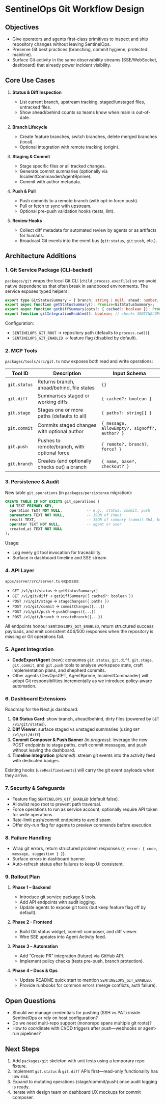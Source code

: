 # SentinelOps Git Workflow Design

## Objectives

- Give operators and agents first-class primitives to inspect and ship repository changes without leaving SentinelOps.
- Preserve Git best practices (branching, commit hygiene, protected mainline).
- Surface Git activity in the same observability streams (SSE/WebSocket, dashboard) that already power incident visibility.

## Core Use Cases

1. **Status & Diff Inspection**
   - List current branch, upstream tracking, staged/unstaged files, untracked files.
   - Show ahead/behind counts so teams know when main is out-of-date.

2. **Branch Lifecycle**
   - Create feature branches, switch branches, delete merged branches (local).
   - Optional integration with remote tracking (origin).

3. **Staging & Commit**
   - Stage specific files or all tracked changes.
   - Generate commit summaries (optionally via IncidentCommander/AgentBprime).
   - Commit with author metadata.

4. **Push & Pull**
   - Push commits to a remote branch (with opt-in force push).
   - Pull or fetch to sync with upstream.
   - Optional pre-push validation hooks (tests, lint).

5. **Review Hooks**
   - Collect diff metadata for automated review by agents or as artifacts for humans.
   - Broadcast Git events into the event bus (`git:status`, `git:push`, etc.).

## Architecture Additions

### 1. Git Service Package (CLI-backed)

`packages/git` wraps the local Git CLI (`child_process.execFile`) so we avoid native dependencies that often break in sandboxed environments. The service exposes typed helpers:

```ts
export type GitStatusSummary = { branch: string | null; ahead: number; /* … */ };
export async function getStatusSummary(): Promise<GitStatusSummary>;
export async function getDiffSummary(opts?: { cached?: boolean }): Promise<GitDiffSummary>;
export function gitIntegrationEnabled(): boolean; // checks SENTINELOPS_GIT_ENABLED
```

Configuration:

- `SENTINELOPS_GIT_ROOT` → repository path (defaults to `process.cwd()`).
- `SENTINELOPS_GIT_ENABLED` → feature flag (disabled by default).

### 2. MCP Tools

`packages/tools/src/git.ts` now exposes both read and write operations:

| Tool ID        | Description                                   | Input Schema                                  |
|----------------|-----------------------------------------------|-----------------------------------------------|
| `git.status`   | Returns branch, ahead/behind, file states      | `{}`                                           |
| `git.diff`     | Summarises staged or working diffs             | `{ cached?: boolean }`                         |
| `git.stage`    | Stages one or more paths (defaults to all)     | `{ paths?: string[] }`                         |
| `git.commit`   | Commits staged changes with optional author    | `{ message, allowEmpty?, signoff?, author? }`  |
| `git.push`     | Pushes to remote/branch, with optional force   | `{ remote?, branch?, force? }`                 |
| `git.branch`   | Creates (and optionally checks out) a branch   | `{ name, base?, checkout? }`                   |

### 3. Persistence & Audit

New table `git_operations` (in `packages/persistence` migration):

```sql
CREATE TABLE IF NOT EXISTS git_operations (
  id TEXT PRIMARY KEY,
  operation TEXT NOT NULL,           -- e.g., status, commit, push
  parameters TEXT NOT NULL,          -- JSON of input
  result TEXT,                       -- JSON of summary (commit SHA, branch)
  operator TEXT NOT NULL,            -- agent or user
  created_at TEXT NOT NULL
);
```

Usage:
- Log every git tool invocation for traceability.
- Surface in dashboard timeline and SSE stream.

### 4. API Layer

`apps/server/src/server.ts` exposes:

- `GET /v1/git/status` → `getStatusSummary()`
- `GET /v1/git/diff` → `getDiffSummary({ cached?: boolean })`
- `POST /v1/git/stage` → `stageChanges({ paths })`
- `POST /v1/git/commit` → `commitChanges({...})`
- `POST /v1/git/push` → `pushChanges({...})`
- `POST /v1/git/branch` → `createBranch({...})`

All endpoints honour `SENTINELOPS_GIT_ENABLED`, return structured success payloads, and emit consistent 404/500 responses when the repository is missing or Git operations fail.

### 5. Agent Integration

- **CodeExpertAgent** (new): consumes `git.status`, `git.diff`, `git.stage`, `git.commit`, and `git.push` tools to analyse workspace state, craft implementation plans, and shepherd commits.
- Other agents (DevOpsGPT, AgentBprime, IncidentCommander) will adopt Git responsibilities incrementally as we introduce policy-aware automation.

### 6. Dashboard Extensions

Roadmap for the Next.js dashboard:

1. **Git Status Card**: show branch, ahead/behind, dirty files (powered by `GET /v1/git/status`).
2. **Diff Viewer**: surface staged vs unstaged summaries (using `GET /v1/git/diff`).
3. **Commit Composer & Push Banner** *(in progress)*: leverage the new POST endpoints to stage paths, craft commit messages, and push without leaving the dashboard.
4. **Timeline Integration** *(planned)*: stream git events into the activity feed with dedicated badges.

Existing hooks (`useRealTimeEvents`) will carry the git event payloads when they arrive.

### 7. Security & Safeguards

- Feature flag `SENTINELOPS_GIT_ENABLED` (default false).
- Allowlist repo root to prevent path traversal.
- Force operations to run as service account; optionally require API token for write operations.
- Rate-limit push/commit endpoints to avoid spam.
- Offer dry-run flag for agents to preview commands before execution.

### 8. Failure Handling

- Wrap git errors, return structured problem responses (`{ error: { code, message, suggestion } }`).
- Surface errors in dashboard banner.
- Auto-refresh status after failures to keep UI consistent.

### 9. Rollout Plan

1. **Phase 1 – Backend**
   - Introduce git service package & tools.
   - Add API endpoints with audit logging.
   - Update agents to expose git tools (but keep feature flag off by default).

2. **Phase 2 – Frontend**
   - Build Git status widget, commit composer, and diff viewer.
   - Wire SSE updates into Agent Activity feed.

3. **Phase 3 – Automation**
   - Add “Create PR” integration (future) via GitHub API.
   - Implement policy checks (tests pre-push, branch protection).

4. **Phase 4 – Docs & Ops**
   - Update README quick start to mention `SENTINELOPS_GIT_ENABLED`.
   - Provide runbooks for common errors (merge conflicts, auth failure).

## Open Questions

- Should we manage credentials for pushing (SSH vs PAT) inside SentinelOps or rely on host configuration?
- Do we need multi-repo support (monorepo spans multiple git roots)?
- How to coordinate with CI/CD triggers after push—webhooks or agent-run pipelines?

## Next Steps

1. Add `packages/git` skeleton with unit tests using a temporary repo fixture.
2. Implement `git.status` & `git.diff` APIs first—read-only functionality has low risk.
3. Expand to mutating operations (stage/commit/push) once audit logging is ready.
4. Iterate with design team on dashboard UX mockups for commit composer.
